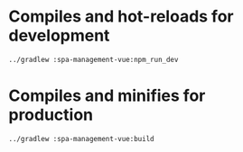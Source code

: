 # Compiles and hot-reloads for development

```sh
../gradlew :spa-management-vue:npm_run_dev
```

# Compiles and minifies for production

```sh
../gradlew :spa-management-vue:build
```